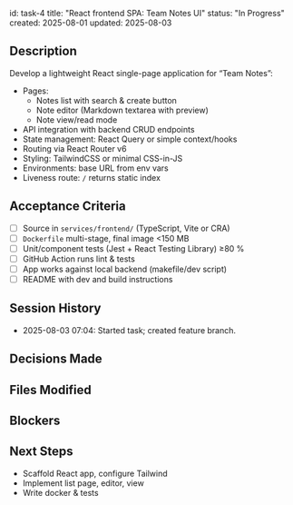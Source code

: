id: task-4
title: "React frontend SPA: Team Notes UI"
status: "In Progress"
created: 2025-08-01
updated: 2025-08-03

## Description

Develop a lightweight React single-page application for “Team Notes”:

- Pages:
  - Notes list with search & create button
  - Note editor (Markdown textarea with preview)
  - Note view/read mode
- API integration with backend CRUD endpoints
- State management: React Query or simple context/hooks
- Routing via React Router v6
- Styling: TailwindCSS or minimal CSS-in-JS
- Environments: base URL from env vars
- Liveness route: `/` returns static index

## Acceptance Criteria

- [ ] Source in `services/frontend/` (TypeScript, Vite or CRA)
- [ ] `Dockerfile` multi-stage, final image <150 MB
- [ ] Unit/component tests (Jest + React Testing Library) ≥80 %
- [ ] GitHub Action runs lint & tests
- [ ] App works against local backend (makefile/dev script)
- [ ] README with dev and build instructions

## Session History

<!-- Update as work progresses -->

- 2025-08-03 07:04: Started task; created feature branch.

## Decisions Made

<!-- Document key decisions -->

## Files Modified

<!-- Track all file changes -->

## Blockers

<!-- Document any blockers -->

## Next Steps

- Scaffold React app, configure Tailwind
- Implement list page, editor, view
- Write docker & tests
